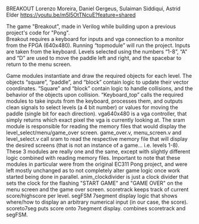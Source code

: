 BREAKOUT
Lorenzo Moreira, Daniel Gergeus, Sulaiman Siddiqui, Astrid Elder
https://youtu.be/m5l5OtTNcuE?feature=shared


The game "Breakout", made in Verilog while building upon a previous project's code for "Pong".		
Breakout requires a keyboard for inputs and vga connection to a monitor from the FPGA (640x480).  Running “topmodule” will run the project. Inputs are taken from the keyboard. Levels selected using the numbers “1-8”, “A” and “D” are used to move the paddle left and right, and the spacebar to return to the menu screen.

Game modules instantiate and draw the required objects for each level. The objects “square”, “paddle”, and “block” contain logic to update their vector coordinates. “Square” and “block” contain logic to handle collisions, and the behavior of the objects upon collision.
“Keyboard_top” calls the required modules to take inputs from the keyboard, processes them, and outputs clean signals to select levels (a 4 bit number) or values for moving the paddle (single bit for each direction).
vga640x480 is a vga controller, that simply returns which exact pixel the vga is currently looking at. The sram module is responsible for reading the memory files that would display the level_select/menu/game_over screen. game_over.v, menu_screen.v and level_select.v call sram to read the respective memory file that will display the desired screens (that is not an instance of a game... i.e. levels 1-8). These 3 modules are really one and the same, except with slightly different logic combined with reading memory files. Important to note that these modules in particular were from the original EC311 Pong project, and were left mostly unchanged as to not completely alter game logic once work started being done in parallel.
anim_clockdivider is just a clock divider that sets the clock for the flashing "START GAME" and "GAME OVER" on the menu screen and the game over screen. 
scoretrack keeps track of current score/highscore per level.
segFSM 7segment display logic that shows where/how to display an arbitrary numerical input (in our case, the score).
scoreto7seg puts score onto 7segment display. combines scoretrack and segFSM.







